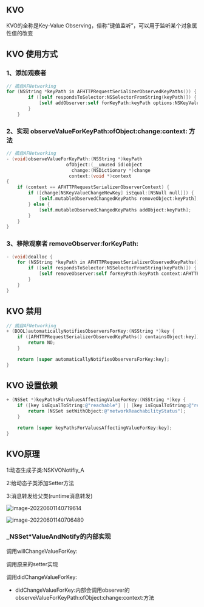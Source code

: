 ## KVO

KVO的全称是Key-Value Observing，俗称“键值监听”，可以用于监听某个对象属性值的改变

## KVO 使用方式

### 1、添加观察者

```objective-c
// 摘自AFNetworking
for (NSString *keyPath in AFHTTPRequestSerializerObservedKeyPaths()) {
        if ([self respondsToSelector:NSSelectorFromString(keyPath)]) {
            [self addObserver:self forKeyPath:keyPath options:NSKeyValueObservingOptionNew context:AFHTTPRequestSerializerObserverContext];
        }
    }
```

### 2、实现 observeValueForKeyPath:ofObject:change:context: 方法

```objective-c
// 摘自AFNetworking
- (void)observeValueForKeyPath:(NSString *)keyPath
                      ofObject:(__unused id)object
                        change:(NSDictionary *)change
                       context:(void *)context
{
    if (context == AFHTTPRequestSerializerObserverContext) {
        if ([change[NSKeyValueChangeNewKey] isEqual:[NSNull null]]) {
            [self.mutableObservedChangedKeyPaths removeObject:keyPath];
        } else {
            [self.mutableObservedChangedKeyPaths addObject:keyPath];
        }
    }
}
```



### 3、移除观察者 removeObserver:forKeyPath:

```objective-c
- (void)dealloc {
    for (NSString *keyPath in AFHTTPRequestSerializerObservedKeyPaths()) {
        if ([self respondsToSelector:NSSelectorFromString(keyPath)]) {
            [self removeObserver:self forKeyPath:keyPath context:AFHTTPRequestSerializerObserverContext];
        }
    }
}
```



## KVO 禁用

```objective-c
// 摘自AFNetworking
+ (BOOL)automaticallyNotifiesObserversForKey:(NSString *)key {
    if ([AFHTTPRequestSerializerObservedKeyPaths() containsObject:key]) {
        return NO;
    }

    return [super automaticallyNotifiesObserversForKey:key];
}
```

## KVO 设置依赖

```objective-c
+ (NSSet *)keyPathsForValuesAffectingValueForKey:(NSString *)key {
    if ([key isEqualToString:@"reachable"] || [key isEqualToString:@"reachableViaWWAN"] || [key isEqualToString:@"reachableViaWiFi"]) {
        return [NSSet setWithObject:@"networkReachabilityStatus"];
    }

    return [super keyPathsForValuesAffectingValueForKey:key];
}
```

## KVO原理

1:动态生成子类:NSKVONotifiy_A 

2:给动态子类添加Setter方法

3:消息转发给父类(runtime消息转发)

![image-20220601140719614](http://xingyajie.oss-cn-hangzhou.aliyuncs.com/uPic/image-20220601140719614.png)

![image-20220601140706480](http://xingyajie.oss-cn-hangzhou.aliyuncs.com/uPic/image-20220601140706480.png)

### _NSSet*ValueAndNotify的内部实现

调用willChangeValueForKey:

调用原来的setter实现

调用didChangeValueForKey:

- didChangeValueForKey:内部会调用observer的observeValueForKeyPath:ofObject:change:context:方法



